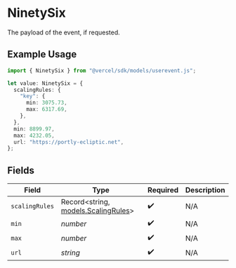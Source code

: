 # NinetySix

The payload of the event, if requested.

## Example Usage

```typescript
import { NinetySix } from "@vercel/sdk/models/userevent.js";

let value: NinetySix = {
  scalingRules: {
    "key": {
      min: 3075.73,
      max: 6317.69,
    },
  },
  min: 8899.97,
  max: 4232.05,
  url: "https://portly-ecliptic.net",
};
```

## Fields

| Field                                                            | Type                                                             | Required                                                         | Description                                                      |
| ---------------------------------------------------------------- | ---------------------------------------------------------------- | ---------------------------------------------------------------- | ---------------------------------------------------------------- |
| `scalingRules`                                                   | Record<string, [models.ScalingRules](../models/scalingrules.md)> | :heavy_check_mark:                                               | N/A                                                              |
| `min`                                                            | *number*                                                         | :heavy_check_mark:                                               | N/A                                                              |
| `max`                                                            | *number*                                                         | :heavy_check_mark:                                               | N/A                                                              |
| `url`                                                            | *string*                                                         | :heavy_check_mark:                                               | N/A                                                              |